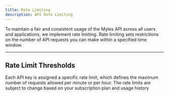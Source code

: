 ```yaml
---
title: Rate Limiting
description: API Rate Limiting
---
```


To maintain a fair and consistent usage of the Myles API across all users and applications, we implement rate limiting. Rate limiting sets restrictions on the number of API requests you can make within a specified time window.

---

## Rate Limit Thresholds

Each API key is assigned a specific rate limit, which defines the maximum number of requests allowed per minute or per hour. The rate limits are subject to change based on your subscription plan and usage history
